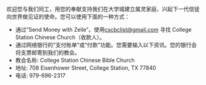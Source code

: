 
欢迎您与我们同工，用您的奉献支持我们在大学城建立属灵家庭、兴起下一代信徒向世界做见证的使命。您可以使用下面的一种方式：

- 通过“Send Money with Zelle”。使用[cscbclist@gmail.com](mailto:cscbclist@gmail.com) 寻找 College Station Chinese Church（收款人）。
- 通过网络银行的“支付账单”或“付款”功能。您需要输入以下资讯。您的银行会将支票邮寄到我们的教会。
- 教会名称: College Station Chinese Bible Church
- 地址: 708 Eisenhower Street, College Station, TX 77840
- 电话: 979-696-2317
